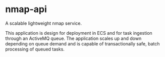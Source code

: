 # nmap-api
A scalable lightweight nmap service.

This application is design for deployment in ECS and for task ingestion through an ActiveMQ
queue. The application scales up and down depending on queue demand and is capable of 
transactionally safe, batch processing of queued tasks.
